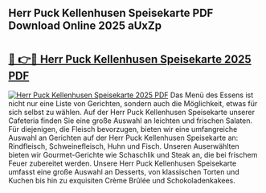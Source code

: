 ## Herr Puck Kellenhusen Speisekarte PDF Download Online 2025 aUxZp

# <h2><a href="http://gc7xtz.nevu.top/?p=Herr+Puck+Kellenhusen+Speisekarte">🔗 👉🔴 Herr Puck Kellenhusen Speisekarte 2025 PDF</a></h2>

[![Herr Puck Kellenhusen Speisekarte 2025 PDF](https://i.imgur.com/dBaPXMq.png)](http://gc7xtz.nevu.top/?p=Herr+Puck+Kellenhusen+Speisekarte)
Das Menü des Essens ist nicht nur eine Liste von Gerichten, sondern auch die Möglichkeit, etwas für sich selbst zu wählen. Auf der Herr Puck Kellenhusen Speisekarte unserer Cafeteria finden Sie eine große Auswahl an leichten und frischen Salaten. Für diejenigen, die Fleisch bevorzugen, bieten wir eine umfangreiche Auswahl an Gerichten auf der Herr Puck Kellenhusen Speisekarte an: Rindfleisch, Schweinefleisch, Huhn und Fisch. Unseren Auserwählten bieten wir Gourmet-Gerichte wie Schaschlik und Steak an, die bei frischem Feuer zubereitet werden. Unsere Herr Puck Kellenhusen Speisekarte umfasst eine große Auswahl an Desserts, von klassischen Torten und Kuchen bis hin zu exquisiten Crème Brûlée und Schokoladenkakees.
